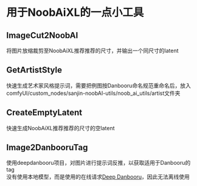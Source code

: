 # 用于NoobAiXL的一点小工具

## ImageCut2NoobAI

将图片放缩裁剪至NoobAiXL推荐推荐的尺寸，并输出一个同尺寸的latent

## GetArtistStyle

快速生成艺术家风格提示词，需要把例图按Danbooru命名规范重命名后，放入comfyUI/custom_nodes/sanjin-noobAI-utils/noob_ai_utils/artist文件夹

## CreateEmptyLatent

快速生成NoobAiXL推荐推荐的尺寸的空latent

## Image2DanbooruTag

使用deepdanbooru项目，对图片进行提示词反推，以获取适用于Danbooru的tag  
没有使用本地模型，而是使用的在线请求[Deep Danbooru](http://dev.kanotype.net:8003/deepdanbooru/)，因此无法离线使用
